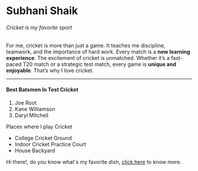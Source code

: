 # Subhani Shaik
###### Cricket is my favorite sport

For me, cricket is more than just a game. It teaches me discipline, teamwork, and the importance of hard work. Every match is a **new learning experience**. The excitement of cricket is unmatched. Whether it’s a fast-paced T20 match or a strategic test match, every game is **unique and enjoyable**. That’s why I love cricket.

---

#### Best Batsmen In Test Cricket
1. Joe Root
2. Kane Williamson
3. Daryl Mitchell

Places where I play Cricket
* College Cricket Ground
* Indoor Cricket Practice Court
* House Backyard

Hi there!, do you know what's my favorite dish, [click here](MyDish.md) to know more.

